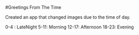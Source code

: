 #Greetings From The Time

Created an app that changed images due to the time of day. 

0-4 : LateNight
5-11: Morning
12-17: Afternoon
18-23: Evening